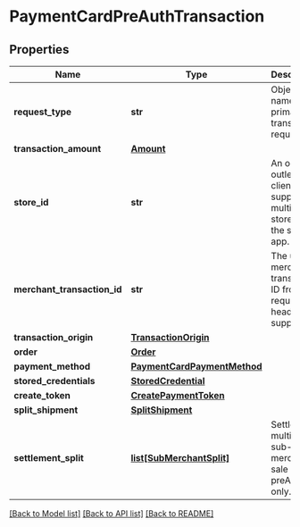 # PaymentCardPreAuthTransaction

## Properties
Name | Type | Description | Notes
------------ | ------------- | ------------- | -------------
**request_type** | **str** | Object name of the primary transaction request. | 
**transaction_amount** | [**Amount**](Amount.md) |  | 
**store_id** | **str** | An optional outlet ID for clients that support multiple stores in the same app. | [optional] 
**merchant_transaction_id** | **str** | The unique merchant transaction ID from the request header, if supplied. | [optional] 
**transaction_origin** | [**TransactionOrigin**](TransactionOrigin.md) |  | [optional] 
**order** | [**Order**](Order.md) |  | [optional] 
**payment_method** | [**PaymentCardPaymentMethod**](PaymentCardPaymentMethod.md) |  | 
**stored_credentials** | [**StoredCredential**](StoredCredential.md) |  | [optional] 
**create_token** | [**CreatePaymentToken**](CreatePaymentToken.md) |  | [optional] 
**split_shipment** | [**SplitShipment**](SplitShipment.md) |  | [optional] 
**settlement_split** | [**list[SubMerchantSplit]**](SubMerchantSplit.md) | Settle with multiple sub-merchants, sale and preAuth only. | [optional] 

[[Back to Model list]](../README.md#documentation-for-models) [[Back to API list]](../README.md#documentation-for-api-endpoints) [[Back to README]](../README.md)


